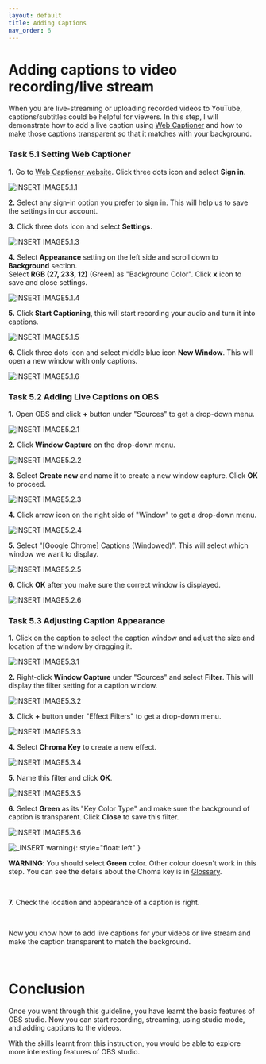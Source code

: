 ```yaml
---
layout: default
title: Adding Captions 
nav_order: 6
---
```


# Adding captions to video recording/live stream #

When you are live-streaming or uploading recorded videos to YouTube, captions/subtitles could be helpful for viewers. In this step, I will demonstrate how to add a live caption using [Web Captioner](https://webcaptioner.com/captioner) and how to make those captions transparent so that it matches with your background. 

### Task 5.1 Setting Web Captioner ##

**1.** Go to [Web Captioner website](https://webcaptioner.com/captioner). Click three dots icon and select **Sign in**. 

![_INSERT IMAGE5.1.1_](https://github.com/kailinwei/using-OBS/blob/gh-pages/assets/images/task5.1.1.png?raw=true "Click Sign In") 

**2.** Select any sign-in option you prefer to sign in. This will help us to save the settings in our account. 

**3.** Click three dots icon and select **Settings**. 

![_INSERT IMAGE5.1.3_](https://github.com/kailinwei/using-OBS/blob/gh-pages/assets/images/task5.1.3.png?raw=true "Click Settings") 

**4.** Select **Appearance** setting on the left side and scroll down to **Background** section. 
\
Select **RGB (27, 233, 12)** (Green) as "Background Color". Click **x** icon to save and close settings.

![_INSERT IMAGE5.1.4_](https://github.com/kailinwei/using-OBS/blob/gh-pages/assets/images/task5.1.4.png?raw=true "Select Appearance and Background Color") 

**5.** Click **Start Captioning**, this will start recording your audio and turn it into captions. 

![_INSERT IMAGE5.1.5_](https://github.com/kailinwei/using-OBS/blob/gh-pages/assets/images/task5.1.5.png?raw=true "Select New Window") 

**6.** Click three dots icon and select middle blue icon **New Window**. This will open a new window with only captions. 

![_INSERT IMAGE5.1.6_](https://github.com/kailinwei/using-OBS/blob/gh-pages/assets/images/task5.1.6.png?raw=true "Click +") 

### Task 5.2 Adding Live Captions on OBS ###

**1.** Open OBS and click **+** button under "Sources" to get a drop-down menu. 

![_INSERT IMAGE5.2.1_](https://github.com/kailinwei/using-OBS/blob/gh-pages/assets/images/task5.2.1.png?raw=true "OBS Studio Website") 

**2.** Click **Window Capture** on the drop-down menu. 

![_INSERT IMAGE5.2.2_](https://github.com/kailinwei/using-OBS/blob/gh-pages/assets/images/task5.2.2.png?raw=true "Click Window Capture")

**3.** Select **Create new** and name it to create a new window capture. Click **OK** to proceed. 

![_INSERT IMAGE5.2.3_](https://github.com/kailinwei/using-OBS/blob/gh-pages/assets/images/task5.2.3.png?raw=true "Create New")

**4.** Click arrow icon on the right side of "Window" to get a drop-down menu.

![_INSERT IMAGE5.2.4_](https://github.com/kailinwei/using-OBS/blob/gh-pages/assets/images/task5.2.4.png?raw=true "Clcik Arrow")

**5.** Select "[Google Chrome] Captions (Windowed)". This will select which window we want to display. 

![_INSERT IMAGE5.2.5_](https://github.com/kailinwei/using-OBS/blob/gh-pages/assets/images/task5.2.5.png?raw=true "Select Google Chrome")

**6.** Click **OK** after you make sure the correct window is displayed. 

![_INSERT IMAGE5.2.6_](https://github.com/kailinwei/using-OBS/blob/gh-pages/assets/images/task5.2.6.png?raw=true "Click OK")

### Task 5.3 Adjusting Caption Appearance ###

**1.** Click on the caption to select the caption window and adjust the size and location of the window by dragging it. 

![_INSERT IMAGE5.3.1_](https://github.com/kailinwei/using-OBS/blob/gh-pages/assets/images/task5.3.1.png?raw=true "Select and drag Caption Window")

**2.** Right-click **Window Capture** under "Sources" and select **Filter**. This will display the filter setting for a caption window. 

![_INSERT IMAGE5.3.2_](https://github.com/kailinwei/using-OBS/blob/gh-pages/assets/images/task5.3.2.png?raw=true "Click Filter")

**3.** Click **+** button under "Effect Filters" to get a drop-down menu. 

![_INSERT IMAGE5.3.3_](https://github.com/kailinwei/using-OBS/blob/gh-pages/assets/images/task5.3.3.png?raw=true "Click +")

**4.** Select **Chroma Key** to create a new effect. 

![_INSERT IMAGE5.3.4_](https://github.com/kailinwei/using-OBS/blob/gh-pages/assets/images/task5.3.4.png?raw=true "Select Chroma Key")

**5.** Name this filter and click **OK**. 

![_INSERT IMAGE5.3.5_](https://github.com/kailinwei/using-OBS/blob/gh-pages/assets/images/task5.3.5.png?raw=true "Name the filter")

**6.** Select **Green** as its "Key Color Type" and make sure the background of caption is transparent. Click **Close** to save this filter. 

![_INSERT IMAGE5.3.6_](https://github.com/kailinwei/using-OBS/blob/gh-pages/assets/images/task5.3.6.png?raw=true "Select Green and close")

![_INSERT warning](https://github.com/kailinwei/using-OBS/blob/gh-pages/assets/images/caution.png?raw=true "Warning"){: style="float: left" }

**WARNING**:  You should select **Green** color. Other colour doesn't work in this step. You can see the details about the Choma key is in [Glossary](https://kailinwei.github.io/using-OBS/docs/glossary/).

<br />

**7.** Check the location and appearance of a caption is right. 

<br />

Now you know how to add live captions for your videos or live stream and make the caption transparent to match the background.

<br />

# Conclusion #

Once you went through this guideline, you have learnt the basic features of OBS studio. Now you can start recording, streaming, using studio mode, and adding captions to the videos.

With the skills learnt from this instruction, you would be able to
explore more interesting features of OBS studio.

